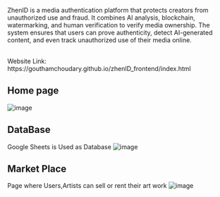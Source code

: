 <p>ZhenID is a media authentication platform that protects creators from unauthorized use and fraud. It combines AI analysis, blockchain, watermarking, and human verification to verify media ownership. The system ensures that users can prove authenticity, detect AI-generated content, and even track unauthorized use of their media online.</p>
<br>
Website Link: https://gouthamchoudary.github.io/zhenID_frontend/index.html

## Home page
![image](https://github.com/user-attachments/assets/79ad2595-1144-496a-afcc-d4e598028139)

## DataBase
Google Sheets is Used as Database
![image](https://github.com/user-attachments/assets/991b89c6-689b-41a5-a2ba-8a6faef1bb32)

## Market Place
Page where Users,Artists can sell or rent their art work
![image](https://github.com/user-attachments/assets/ced9f01c-3f38-4665-bf22-ad81f2fcc23d)
